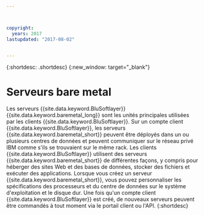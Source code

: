```yaml
---



copyright:
  years: 2017
lastupdated: "2017-08-02"


---
```


{:shortdesc: .shortdesc}
{:new_window: target="_blank"}

# Serveurs bare metal

Les serveurs {{site.data.keyword.BluSoftlayer}} {{site.data.keyword.baremetal_long}} sont les unités principales utilisées par les clients {{site.data.keyword.BluSoftlayer}}. Sur un compte client {{site.data.keyword.BluSoftlayer}}, les serveurs {{site.data.keyword.baremetal_short}} peuvent être déployés dans un ou plusieurs centres de données et peuvent communiquer sur le réseau privé IBM comme s'ils se trouvaient sur le même rack. Les clients {{site.data.keyword.BluSoftlayer}} utilisent des serveurs {{site.data.keyword.baremetal_short}} de différentes façons, y compris pour héberger des sites Web et des bases de données, stocker des fichiers et exécuter des applications. Lorsque vous créez un serveur {{site.data.keyword.baremetal_short}}, vous pouvez personnaliser les spécifications des processeurs et du centre de données sur le système d'exploitation et le disque dur. Une fois qu'un compte client {{site.data.keyword.BluSoftlayer}} est créé, de nouveaux serveurs peuvent être commandés à tout moment via le portail client ou l'API.
{:shortdesc}
